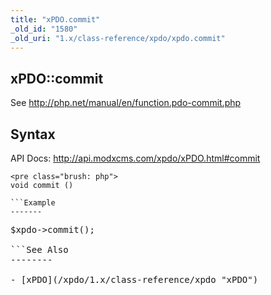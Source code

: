 ```yaml
---
title: "xPDO.commit"
_old_id: "1580"
_old_uri: "1.x/class-reference/xpdo/xpdo.commit"
---
```


xPDO::commit
------------

See <http://php.net/manual/en/function.pdo-commit.php>

Syntax
------

API Docs: <http://api.modxcms.com/xpdo/xPDO.html#commit>

```
<pre class="brush: php">
void commit ()

```Example
-------

```
<pre class="brush: php">
$xpdo->commit();

```See Also
--------

- [xPDO](/xpdo/1.x/class-reference/xpdo "xPDO")
